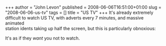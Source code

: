 +++
author = "John Levon"
published = 2008-06-06T16:51:00+01:00
slug = "2008-06-06-us-tv"
tags = []
title = "US TV"
+++
It's already extremely difficult to watch US TV, with adverts every 7
minutes, and massive animated  
station idents taking up half the screen, but this is particularly
obnoxious:  
  

  
  
It's as if they <span style="font-style: italic;">want</span> you not to
watch.
